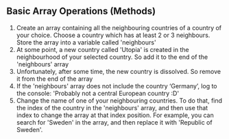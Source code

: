 ## Basic Array Operations (Methods)
1. Create an array containing all the neighbouring countries of a country of your
choice. Choose a country which has at least 2 or 3 neighbours. Store the array
into a variable called 'neighbours'
2. At some point, a new country called 'Utopia' is created in the neighbourhood of
your selected country. So add it to the end of the 'neighbours' array
3. Unfortunately, after some time, the new country is dissolved. So remove it from
the end of the array
4. If the 'neighbours' array does not include the country ‘Germany’, log to the
console: 'Probably not a central European country :D'
5. Change the name of one of your neighbouring countries. To do that, find the
index of the country in the 'neighbours' array, and then use that index to
change the array at that index position. For example, you can search for
'Sweden' in the array, and then replace it with 'Republic of Sweden'.